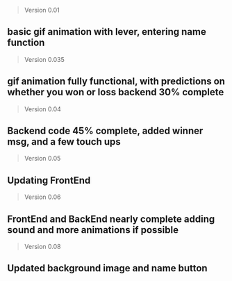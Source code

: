 >Version 0.01 
## basic gif animation with lever, entering name function
>Version 0.035
## gif animation fully functional, with predictions on whether you won or loss backend 30% complete
>Version 0.04 
## Backend code 45% complete, added winner msg, and a few touch ups 
>Version 0.05
## Updating FrontEnd  
>Version 0.06 
## FrontEnd and BackEnd nearly complete adding sound and more animations if possible
>Version 0.08 
## Updated background image and name button 
